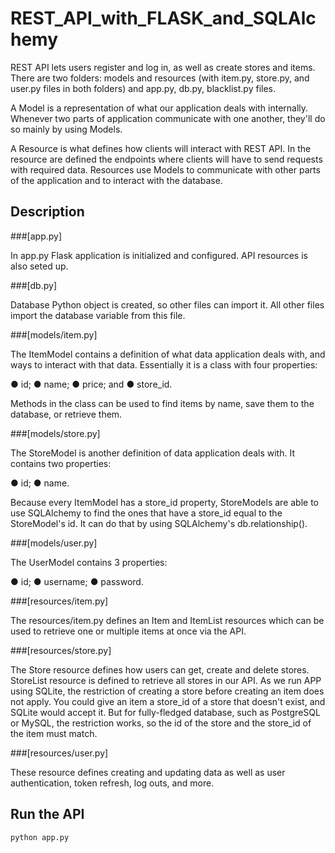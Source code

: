 # REST_API_with_FLASK_and_SQLAlchemy

REST API lets users register and log in, as well as create stores and items. There are two folders: models 
and resources (with item.py, store.py, and user.py files in both folders) and app.py, db.py, blacklist.py files.

A Model is a representation of what our application deals with internally. Whenever two parts of application 
communicate with one another, they'll do so mainly by using Models.

A Resource is what defines how clients will interact with REST API. In the resource are defined the endpoints 
where clients will have to send requests with required data. Resources use Models to communicate with other parts 
of the application and to interact with the database.


## Description

###[app.py]

In app.py Flask application is initialized and configured. API resources is also seted up.

###[db.py]

Database Python object is created, so other files can import it. All other files import the database variable 
from this file.


###[models/item.py]

The ItemModel contains a definition of what data application deals with, and ways to interact with that data. 
Essentially it is a class with four properties:

● id;
● name;
● price; and
● store_id.

Methods in the class can be used to find items by name, save them to the database, or retrieve them. 

###[models/store.py]

The StoreModel is another definition of data application deals with. It contains two properties:

● id;
● name.

Because every ItemModel has a store_id property, StoreModels are able to use SQLAlchemy to find the ones 
that have a store_id equal to the StoreModel's id. It can do that by using SQLAlchemy's db.relationship().

###[models/user.py]

The UserModel contains 3 properties:

● id;
● username;
● password.


###[resources/item.py]

The resources/item.py defines an Item and ItemList resources which can be used to retrieve one or multiple items 
at once via the API.

###[resources/store.py]

The Store resource defines how users can get, create and delete stores. StoreList resource is defined to retrieve 
all stores in our API.
As we run APP using SQLite, the restriction of creating a store before creating an item does not apply. You could 
give an item a store_id of a store that doesn't exist, and SQLite would accept it. But for fully-fledged database, 
such as PostgreSQL or MySQL, the restriction works, so the id of the store and the store_id of the item must match.

###[resources/user.py]

These resource defines creating and updating data as well as user authentication, token refresh, log outs, 
and more.



## Run the API

```bash
python app.py
```

